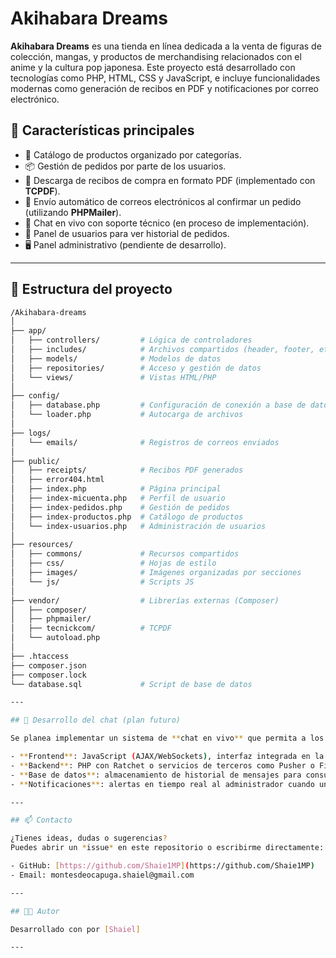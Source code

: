 # Akihabara Dreams

**Akihabara Dreams** es una tienda en línea dedicada a la venta de figuras de colección, mangas, y productos de merchandising relacionados con el anime y la cultura pop japonesa. Este proyecto está desarrollado con tecnologías como PHP, HTML, CSS y JavaScript, e incluye funcionalidades modernas como generación de recibos en PDF y notificaciones por correo electrónico.

## 🚀 Características principales

- 🛒 Catálogo de productos organizado por categorías.
- 📦 Gestión de pedidos por parte de los usuarios.
- 🧾 Descarga de recibos de compra en formato PDF (implementado con **TCPDF**).
- 📧 Envío automático de correos electrónicos al confirmar un pedido (utilizando **PHPMailer**).
- 💬 Chat en vivo con soporte técnico (en proceso de implementación).
- 👤 Panel de usuarios para ver historial de pedidos.
- 🖥️ Panel administrativo (pendiente de desarrollo).

---

## 🧱 Estructura del proyecto

```bash
/Akihabara-dreams
│
├── app/
│   ├── controllers/         # Lógica de controladores
│   ├── includes/            # Archivos compartidos (header, footer, etc.)
│   ├── models/              # Modelos de datos
│   ├── repositories/        # Acceso y gestión de datos
│   └── views/               # Vistas HTML/PHP
│
├── config/
│   ├── database.php         # Configuración de conexión a base de datos
│   └── loader.php           # Autocarga de archivos
│
├── logs/
│   └── emails/              # Registros de correos enviados
│
├── public/
│   ├── receipts/            # Recibos PDF generados
│   ├── error404.html
│   ├── index.php            # Página principal
│   ├── index-micuenta.php   # Perfil de usuario
│   ├── index-pedidos.php    # Gestión de pedidos
│   ├── index-productos.php  # Catálogo de productos
│   └── index-usuarios.php   # Administración de usuarios
│
├── resources/
│   ├── commons/             # Recursos compartidos
│   ├── css/                 # Hojas de estilo
│   ├── images/              # Imágenes organizadas por secciones
│   └── js/                  # Scripts JS
│
├── vendor/                  # Librerías externas (Composer)
│   ├── composer/
│   ├── phpmailer/
│   ├── tecnickcom/          # TCPDF
│   └── autoload.php
│
├── .htaccess
├── composer.json
├── composer.lock
└── database.sql             # Script de base de datos

---

## 🧪 Desarrollo del chat (plan futuro)

Se planea implementar un sistema de **chat en vivo** que permita a los usuarios contactar con el soporte técnico en tiempo real. Las tecnologías consideradas incluyen:

- **Frontend**: JavaScript (AJAX/WebSockets), interfaz integrada en la página de usuario.
- **Backend**: PHP con Ratchet o servicios de terceros como Pusher o Firebase.
- **Base de datos**: almacenamiento de historial de mensajes para consultas futuras.
- **Notificaciones**: alertas en tiempo real al administrador cuando un cliente inicia un chat.

---

## 📫 Contacto

¿Tienes ideas, dudas o sugerencias?  
Puedes abrir un *issue* en este repositorio o escribirme directamente:

- GitHub: [https://github.com/Shaie1MP](https://github.com/Shaie1MP)
- Email: montesdeocapuga.shaiel@gmail.com

---

## 👨‍💻 Autor

Desarrollado con por [Shaiel]  

---
